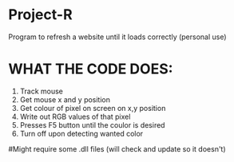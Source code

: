 # Project-R
Program to refresh a website until it loads correctly (personal use)

# WHAT THE CODE DOES:
1. Track mouse
2. Get mouse x and y position
3. Get colour of pixel on screen on x,y position
3. Write out RGB values of that pixel
4. Presses F5 button until the coulor is desired 
5. Turn off upon detecting wanted color

#Might require some .dll files (will check and update so it doesn't)

